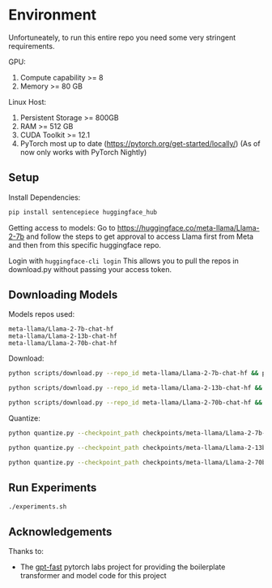 # Environment
Unfortuneately, to run this entire repo you need some very stringent requirements.

GPU:
1. Compute capability >= 8
2. Memory >= 80 GB

Linux Host:
1. Persistent Storage >= 800GB
2. RAM >= 512 GB
3. CUDA Toolkit >= 12.1
4. PyTorch most up to date (https://pytorch.org/get-started/locally/) (As of now only works with PyTorch Nightly)


## Setup
Install Dependencies:
```bash
pip install sentencepiece huggingface_hub
```
Getting access to models:
Go to https://huggingface.co/meta-llama/Llama-2-7b and follow the steps to get approval to access Llama first from Meta and then from this specific huggingface repo.

Login with `huggingface-cli login` This allows you to pull the repos in download.py without passing your access token.

## Downloading Models
Models repos used:
```text
meta-llama/Llama-2-7b-chat-hf
meta-llama/Llama-2-13b-chat-hf
meta-llama/Llama-2-70b-chat-hf
```

Download:
```bash
python scripts/download.py --repo_id meta-llama/Llama-2-7b-chat-hf && python scripts/convert_hf_checkpoint.py --checkpoint_dir checkpoints/meta-llama/Llama-2-7b-chat-hf
```
```bash
python scripts/download.py --repo_id meta-llama/Llama-2-13b-chat-hf && python scripts/convert_hf_checkpoint.py --checkpoint_dir checkpoints/meta-llama/Llama-2-13b-chat-hf 
```
```bash
python scripts/download.py --repo_id meta-llama/Llama-2-70b-chat-hf && python scripts/convert_hf_checkpoint.py --checkpoint_dir checkpoints/meta-llama/Llama-2-70b-chat-hf 
```

Quantize:
```bash
python quantize.py --checkpoint_path checkpoints/meta-llama/Llama-2-7b-chat-hf/model.pth --mode int4 && python quantize.py --checkpoint_path checkpoints/meta-llama/Llama-2-7b-chat-hf/model.pth --mode int8
```
```bash
python quantize.py --checkpoint_path checkpoints/meta-llama/Llama-2-13b-chat-hf/model.pth --mode int4 && python quantize.py --checkpoint_path checkpoints/meta-llama/Llama-2-13b-chat-hf/model.pth --mode int8
```
```bash
python quantize.py --checkpoint_path checkpoints/meta-llama/Llama-2-70b-chat-hf/model.pth --mode int4 && python quantize.py --checkpoint_path checkpoints/meta-llama/Llama-2-70b-chat-hf/model.pth --mode int8
```
## Run Experiments
```bash
./experiments.sh
```

## Acknowledgements
Thanks to:
* The [gpt-fast](https://github.com/pytorch-labs/gpt-fast) pytorch labs project for providing the boilerplate transformer and model code for this project

